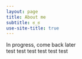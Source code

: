 ```yaml
---
layout: page
title: About me
subtitle: ಠ_ಠ
use-site-title: true
---
```


In progress, come back later  
test
test
test
test
test
test
